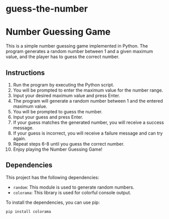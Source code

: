 # guess-the-number
# Number Guessing Game

This is a simple number guessing game implemented in Python. The program generates a random number between 1 and a given maximum value, and the player has to guess the correct number.

## Instructions

1. Run the program by executing the Python script.
2. You will be prompted to enter the maximum value for the number range.
3. Input your desired maximum value and press Enter.
4. The program will generate a random number between 1 and the entered maximum value.
5. You will be prompted to guess the number.
6. Input your guess and press Enter.
7. If your guess matches the generated number, you will receive a success message.
8. If your guess is incorrect, you will receive a failure message and can try again.
9. Repeat steps 6-8 until you guess the correct number.
10. Enjoy playing the Number Guessing Game!

## Dependencies

This project has the following dependencies:

- `random`: This module is used to generate random numbers.
- `colorama`: This library is used for colorful console output.

To install the dependencies, you can use pip:

`pip install colorama`
